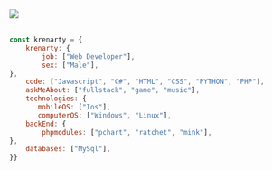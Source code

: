 
<a href="https://discord.com/users/1063525313394528256">
    <img src="https://lanyard.cnrad.dev/api/1063525313394528256?hideDiscrim=false&hideStatus=false&hideTimestamp=false">
  </a>
  <br> <br> 



```javascript
const krenarty = {
    krenarty: {
        job: ["Web Developer"],
        sex: ["Male"],
},               
    code: ["Javascript", "C#", "HTML", "CSS", "PYTHON", "PHP"],
    askMeAbout: ["fullstack", "game", "music"],
    technologies: {
       mobileOS: ["Ios"],
       computerOS: ["Windows", "Linux"],
    backEnd: {
        phpmodules: ["pchart", "ratchet", "mink"],
},
    databases: ["MySql"],
}}
```


